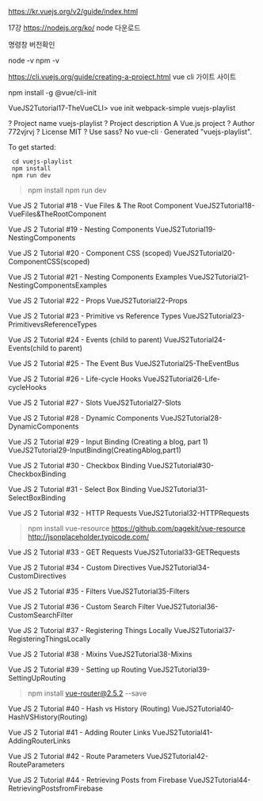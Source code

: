 https://kr.vuejs.org/v2/guide/index.html


17강
https://nodejs.org/ko/
node 다운로드

명령창 버전확인

node -v 
npm -v


https://cli.vuejs.org/guide/creating-a-project.html
vue cli 가이트 사이트 

npm install -g @vue/cli-init

VueJS2Tutorial17-TheVueCLI> vue init webpack-simple vuejs-playlist       

? Project name vuejs-playlist
? Project description A Vue.js project
? Author 772vjrvj
? License MIT
? Use sass? No
   vue-cli · Generated "vuejs-playlist".

   To get started:

     cd vuejs-playlist
     npm install
     npm run dev

> npm install
> npm run dev


Vue JS 2 Tutorial #18 - Vue Files & The Root Component
VueJS2Tutorial18-VueFiles&TheRootComponent


Vue JS 2 Tutorial #19 - Nesting Components
VueJS2Tutorial19-NestingComponents


Vue JS 2 Tutorial #20 - Component CSS (scoped)
VueJS2Tutorial20-ComponentCSS(scoped)


Vue JS 2 Tutorial #21 - Nesting Components Examples
VueJS2Tutorial21-NestingComponentsExamples


Vue JS 2 Tutorial #22 - Props
VueJS2Tutorial22-Props


Vue JS 2 Tutorial #23 - Primitive vs Reference Types
VueJS2Tutorial23-PrimitivevsReferenceTypes


Vue JS 2 Tutorial #24 - Events (child to parent)
VueJS2Tutorial24-Events(child to parent)


Vue JS 2 Tutorial #25 - The Event Bus
VueJS2Tutorial25-TheEventBus


Vue JS 2 Tutorial #26 - Life-cycle Hooks
VueJS2Tutorial26-Life-cycleHooks


Vue JS 2 Tutorial #27 - Slots
VueJS2Tutorial27-Slots


Vue JS 2 Tutorial #28 - Dynamic Components
VueJS2Tutorial28-DynamicComponents


Vue JS 2 Tutorial #29 - Input Binding (Creating a blog, part 1)
VueJS2Tutorial29-InputBinding(CreatingAblog,part1)


Vue JS 2 Tutorial #30 - Checkbox Binding
VueJS2Tutorial#30-CheckboxBinding


Vue JS 2 Tutorial #31 - Select Box Binding
VueJS2Tutorial31-SelectBoxBinding


Vue JS 2 Tutorial #32 - HTTP Requests
VueJS2Tutorial32-HTTPRequests
> npm install vue-resource
https://github.com/pagekit/vue-resource
http://jsonplaceholder.typicode.com/


Vue JS 2 Tutorial #33 - GET Requests
VueJS2Tutorial33-GETRequests


Vue JS 2 Tutorial #34 - Custom Directives
VueJS2Tutorial34-CustomDirectives


Vue JS 2 Tutorial #35 - Filters
VueJS2Tutorial35-Filters


Vue JS 2 Tutorial #36 - Custom Search Filter
VueJS2Tutorial36-CustomSearchFilter


Vue JS 2 Tutorial #37 - Registering Things Locally
VueJS2Tutorial37-RegisteringThingsLocally


Vue JS 2 Tutorial #38 - Mixins
VueJS2Tutorial38-Mixins


Vue JS 2 Tutorial #39 - Setting up Routing
VueJS2Tutorial39-SettingUpRouting
>npm install vue-router@2.5.2 --save


Vue JS 2 Tutorial #40 - Hash vs History (Routing)
VueJS2Tutorial40-HashVSHistory(Routing)


Vue JS 2 Tutorial #41 - Adding Router Links
VueJS2Tutorial41-AddingRouterLinks


Vue JS 2 Tutorial #42 - Route Parameters
VueJS2Tutorial42-RouteParameters


Vue JS 2 Tutorial #44 - Retrieving Posts from Firebase
VueJS2Tutorial44-RetrievingPostsfromFirebase